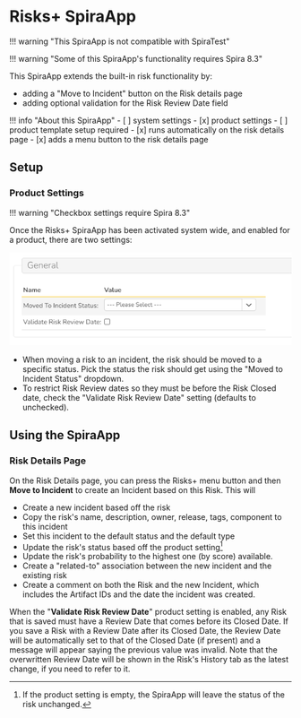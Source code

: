 # Risks+ SpiraApp

!!! warning "This SpiraApp is not compatible with SpiraTest"

!!! warning "Some of this SpiraApp's functionality requires Spira 8.3"

This SpiraApp extends the built-in risk functionality by:

- adding a "Move to Incident" button on the Risk details page 
- adding optional validation for the Risk Review Date field

!!! info "About this SpiraApp"
    - [ ] system settings
    - [x] product settings 
    - [ ] product template setup required
    - [x] runs automatically on the risk details page
    - [x] adds a menu button to the risk details page

## Setup
### Product Settings
!!! warning "Checkbox settings require Spira 8.3"

Once the Risks+ SpiraApp has been activated system wide, and enabled for a product, there are two settings:

![Shows two settings. Moved to Incident Status: with a dropdown select, and Validate Risk Review Date?: with a blank text box](img/risksplus-settings.png)

- When moving a risk to an incident, the risk should be moved to a specific status. Pick the status the risk should get using the "Moved to Incident Status" dropdown.
- To restrict Risk Review dates so they must be before the Risk Closed date, check the "Validate Risk Review Date" setting (defaults to unchecked).

## Using the SpiraApp
### Risk Details Page
On the Risk Details page, you can press the Risks+ menu button and then **Move to Incident** to create an Incident based on this Risk. This will

- Create a new incident based off the risk
- Copy the risk's name, description, owner, release, tags, component to this incident
- Set this incident to the default status and the default type
- Update the risk's status based off the product setting[^1]
- Update the risk's probability to the highest one (by score) available. 
- Create a "related-to" association between the new incident and the existing risk
- Create a comment on both the Risk and the new Incident, which includes the Artifact IDs and the date the incident was created. 

When the "**Validate Risk Review Date**" product setting is enabled, any Risk that is saved must have a Review Date that comes before its Closed Date. If you save a Risk with a Review Date after its Closed Date, the Review Date will be automatically set to that of the Closed Date (if present) and a message will appear saying the previous value was invalid. Note that the overwritten Review Date will be shown in the Risk's History tab as the latest change, if you need to refer to it.

[^1]: If the product setting is empty, the SpiraApp will leave the status of the risk unchanged.